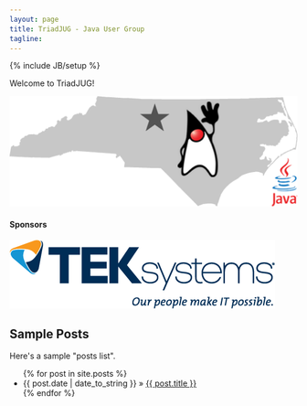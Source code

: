 ```yaml
---
layout: page
title: TriadJUG - Java User Group
tagline:
---
```

{% include JB/setup %}


Welcome to TriadJUG!

![TriadJUG Banner](images/triadjug_logo.png)


#### Sponsors

[![TekSystems](images/tek_banner.png)](https://www.teksystems.com/en/locations/united-states/north-carolina/greensboro)

    
## Sample Posts

Here's a sample "posts list".

<ul class="posts">
  {% for post in site.posts %}
    <li><span>{{ post.date | date_to_string }}</span> &raquo; <a href="{{ BASE_PATH }}{{ post.url }}">{{ post.title }}</a></li>
  {% endfor %}
</ul>


